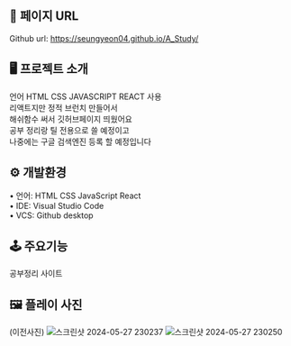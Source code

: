 ## 🔗 페이지 URL 
Github url: https://seungyeon04.github.io/A_Study/ 

## 🖥 프로젝트 소개 

언어 HTML CSS JAVASCRIPT REACT 사용  
리액트지만 정적 브런치 만들어서  
해쉬함수 써서 깃허브페이지 띄웠어요  
공부 정리랑 틸 전용으로 쓸 예정이고  
나중에는 구글 검색엔진 등록 할 예정입니다  


## ⚙️ 개발환경  

• 언어: HTML CSS JavaScript React  
• IDE: Visual Studio Code  
• VCS: Github desktop   

## 🕹 주요기능  

공부정리 사이트 

## 🖼 플레이 사진
(이전사진) 
![스크린샷 2024-05-27 230237](https://github.com/SeungYeon04/A_Study.github.io/assets/100332811/229d73a7-b0db-4757-bebb-d159c021b5cf)
![스크린샷 2024-05-27 230250](https://github.com/SeungYeon04/A_Study.github.io/assets/100332811/0fd10c47-741d-4586-8ff5-607ecbd98251)

